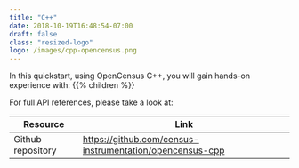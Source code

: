 ```yaml
---
title: "C++"
date: 2018-10-19T16:48:54-07:00
draft: false
class: "resized-logo"
logo: /images/cpp-opencensus.png
---
```


In this quickstart, using OpenCensus C++, you will gain hands-on experience with:
{{% children %}}

For full API references, please take a look at:

Resource|Link
---|---
Github repository|https://github.com/census-instrumentation/opencensus-cpp
